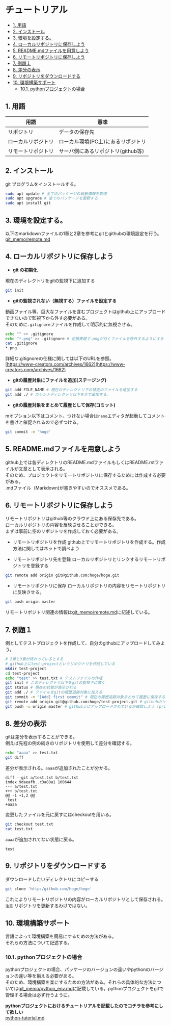 
# チュートリアル

- [1. 用語](#1-用語)
- [2. インストール](#2-インストール)
- [3. 環境を設定する。](#3-環境を設定する)
- [4. ローカルリポジトリに保存しよう](#4-ローカルリポジトリに保存しよう)
- [5. README.mdファイルを用意しよう](#5-readmemdファイルを用意しよう)
- [6. リモートリポジトリに保存しよう](#6-リモートリポジトリに保存しよう)
- [7. 例題１](#7-例題１)
- [8. 差分の表示](#8-差分の表示)
- [9. リポジトリをダウンロードする](#9-リポジトリをダウンロードする)
- [10. 環境構築サポート](#10-環境構築サポート)
  - [10.1. pythonプロジェクトの場合](#101-pythonプロジェクトの場合)

## 1. 用語

|        用語        |                意味                |
| ------------------ | ---------------------------------- |
| リポジトリ         | データの保存先                     |
| ローカルリポジトリ | ローカル環境(PC上)にあるリポジトリ |
| リモートリポジトリ | サーバ側にあるリポジトリ(github等) |


## 2. インストール

git プログラムをインストールする。

```bash
sudo apt update # 全てのパッケージの最新情報を取得
sudo apt upgrade # 全てのパッケージを更新する
sudo apt install git
```

## 3. 環境を設定する。

以下のmarkdownファイルの1章と2章を参考にgitとgithubの環境設定を行う。
[git_memo/remote.md](git_memo/remote.md)



## 4. ローカルリポジトリに保存しよう

- **git の初期化**

現在のディレクトリをgitの監視下に追加する
```bash
git init
```

- **gitの監視されない（無視する）ファイルを設定する**

動画ファイル等、巨大なファイルを含むプロジェクトはgithub上にアップロードできないので監視下から外す必要がある。  
そのために`.gitignore`ファイルを作成して明示的に無視させる。
```bash
echo "" >> .gitignore
echo "*.png" >> .gitignore # 正規表現で.pngが付くファイルを除外するようにする
cat .gitignore
*.png
```
詳細な.gitignoreの仕様に関しては以下のURLを参照。  
[https://www-creators.com/archives/1662](https://www-creators.com/archives/1662)  

- **gitの履歴対象にファイルを追加(ステージング)**
```bash
git add FILE_NAME # 現在のディレクトリ下の特定のファイルを追加する
git add ./ # カレントディレクトリ以下を全て追加する。
```

- **gitの履歴対象をまとめて履歴として保存(コミット)**

mオプション以下はコメント。つけない場合は`nano`エディタが起動してコメントを書けと催促されるので必ずつける。
```bash
git commit -m 'hoge'
```

## 5. README.mdファイルを用意しよう

github上では各ディレクトリのREADME.mdファイルもしくはREADME.rstファイルが文章として表示される。  
そのため、プロジェクトをリモートリポジトリに保存するためには作成する必要がある。  
.mdファイル（Markdown)が書きやすいのでオススメである。


## 6. リモートリポジトリに保存しよう

リモートリポジトリはgithub等のクラウド上にある保存先である。  
ローカルリポジトリの内容を反映させることができる。  
まずは事前に空のリポジトリを作成しておく必要がある。  

- リモートリポジトリを作成
github上でリモートリポジトリを作成する。作成方法に関してはネットで調べよう

- リモートリポジトリ先を登録
ローカルリポジトリとリンクするリモートリポジトリを登録する
```bash
git remote add origin git@github.com:hoge/hoge.git
```

- リモートリポジトリに保存
ローカルリポジトリの内容をリモートリポジトリに反映させる。
```bash
git push origin master
```

リモートリポジトリ関連の情報は[git_memo/remote.md](git_memo/remote.md)に記述している。

## 7. 例題１

例としてテストプロジェクトを作成して、自分のgithubにアップロードしてみよう。

```bash
# 2章と3章が終わっているとする
# github上にtest-projectというリポジトリを作成している
mkdir test-project
cd test-project
echo "test" >> test.txt # テストファイルの作成
git init # このディレクトリ以下をgitの監視下に置く
git status # 現在の状態が表示される
git add ./ # ファイルをgitの履歴追跡対象に加える
git commit -m "[Add] first commit" # 現在の履歴追跡対象まとめて履歴に保存する。
git remote add origin git@github.com:hoge/test-project.git # githubのリポジトリとリンクさせる
git push -u origin master # github上にアップロードされているか確認しよう (private)かどうかも要確認
```

## 8. 差分の表示

gitは差分を表示することができる。  
例えば先程の例の続きのリポジトリを使用して差分を確認する。  
```bash
echo "aaaa" >> test.txt
git diff
```
差分が表示される。`aaaa`が追加されたことが分かる。
```git
diff --git a/test.txt b/test.txt
index 9daeafb..c3a88a1 100644
--- a/test.txt
+++ b/test.txt
@@ -1 +1,2 @@
 test
+aaaa
```
変更したファイルを元に戻すにはcheckoutを用いる。
```bash
git checkout test.txt
cat test.txt
```
`aaaa`が追加されてない状態に戻る。
```
test
```

## 9. リポジトリをダウンロードする

ダウンロードしたいディレクトリにコピーする
```bash
git clone 'http:/github.com/hoge/hoge'
```
これによりリモートリポジトリの内容がローカルリポジトリとして保存される。
`注意` リポジトリを更新するわけではない。


## 10. 環境構築サポート

言語によって環境構築を簡易にするための方法がある。  
それらの方法について記述する。

### 10.1. pythonプロジェクトの場合

pythonプロジェクトの場合、パッケージのバージョンの違いやpythonのバージョンの違い等を揃える必要がある。  
そのため、環境構築を楽にするための方法がある。それらの具体的な方法については[git_memo/python_env.md](git_memo/python_env.md)に記載している。pythonプロジェクトをgitで管理する場合は必ず行うように。

**pythonプロジェクトにおけるチュートリアルを記載したのでコチラを参考にして欲しい**  
[python-tutorial.md](python-tutorial.md)